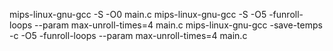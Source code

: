  mips-linux-gnu-gcc -S -O0 main.c
 mips-linux-gnu-gcc  -S -O5 -funroll-loops  --param max-unroll-times=4 main.c
 mips-linux-gnu-gcc -save-temps -c -O5 -funroll-loops  --param max-unroll-times=4 main.c
 